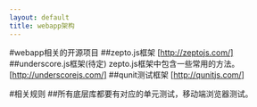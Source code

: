 ```yaml
---
layout: default
title: webapp架构
---
```


#webapp相关的开源项目
##zepto.js框架
[http://zeptojs.com/]
##underscore.js框架(待定)
zepto.js框架中包含一些常用的方法。
[http://underscorejs.com/]
##qunit测试框架
[http://qunitjs.com/]


#相关规则
##所有底层库都要有对应的单元测试，移动端浏览器测试。



